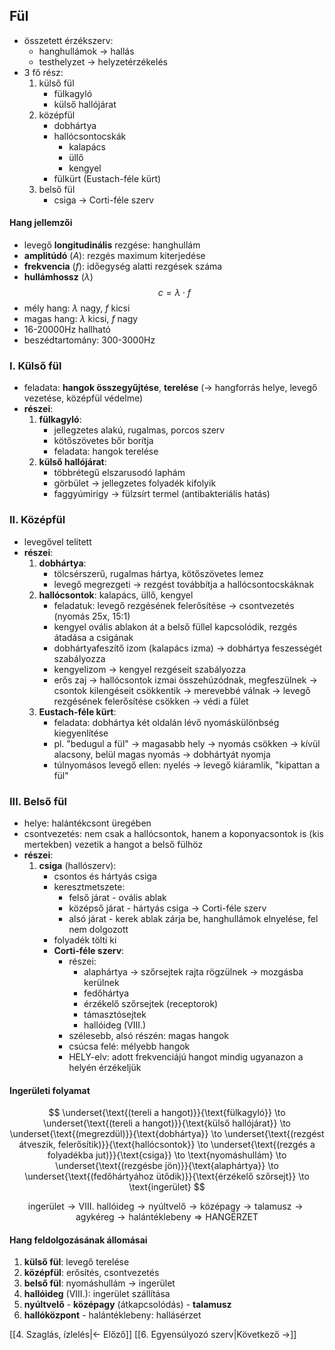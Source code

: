## Fül
- összetett érzékszerv: 
	- hanghullámok $\to$ hallás
	- testhelyzet $\to$ helyzetérzékelés
- 3 fő rész:
	1. külső fül
		- fülkagyló
		- külső hallójárat
	2. középfül
		- dobhártya
		- hallócsontocskák
			- kalapács
			- üllő
			- kengyel
		- fülkürt (Eustach-féle kürt)
	3. belső fül
		- csiga $\to$ Corti-féle szerv


#### Hang jellemzői
- levegő **longitudinális** rezgése: hanghullám
- **amplitúdó** ($A$): rezgés maximum kiterjedése
- **frekvencia** ($f$): időegység alatti rezgések száma
- **hullámhossz** ($\lambda$)
$$
c = \lambda \cdot f
$$
- mély hang: $\lambda$ nagy, $f$ kicsi
- magas hang: $\lambda$ kicsi, $f$ nagy
- 16-20000Hz hallható
- beszédtartomány: 300-3000Hz


### I. Külső fül
- feladata: **hangok összegyűjtése**, **terelése** ($\to$ hangforrás helye, levegő vezetése, középfül védelme)
- **részei**:
	1. **fülkagyló**:
		- jellegzetes alakú, rugalmas, porcos szerv
		- kötőszövetes bőr borítja
		- feladata: hangok terelése
	2. **külső hallójárat**:
		- többrétegű elszarusodó laphám
		- görbület $\to$ jellegzetes folyadék kifolyik
		- faggyúmirigy $\to$ fülzsírt termel (antibakteriális hatás)


### II. Középfül
- levegővel telített
- **részei**:
	1. **dobhártya**:
		- tölcsérszerű, rugalmas hártya, kötőszövetes lemez
		- levegő megrezgeti $\to$ rezgést továbbítja a hallócsontocskáknak
	2. **hallócsontok**: kalapács, üllő, kengyel
		- feladatuk: levegő rezgésének felerősítése $\to$ csontvezetés (nyomás 25x, 15:1)
		- kengyel ovális ablakon át a belső füllel kapcsolódik, rezgés átadása a csigának
		- dobhártyafeszítő izom (kalapács izma) $\to$ dobhártya feszességét szabályozza
		- kengyelizom $\to$ kengyel rezgéseit szabályozza
		- erős zaj $\to$ hallócsontok izmai összehúzódnak, megfeszülnek $\to$ csontok kilengéseit csökkentik $\to$ merevebbé válnak $\to$ levegő rezgésének felerősítése csökken $\to$ védi a fület
	3. **Eustach-féle kürt**:
		- feladata: dobhártya két oldalán lévő nyomáskülönbség kiegyenlítése
		- pl. "bedugul a fül" $\to$ magasabb hely $\to$ nyomás csökken $\to$ kívül alacsony, belül magas nyomás $\to$ dobhártyát nyomja
		- túlnyomásos levegő ellen: nyelés $\to$ levegő kiáramlik, "kipattan a fül"


### III. Belső fül
- helye: halántékcsont üregében
- csontvezetés: nem csak a hallócsontok, hanem a koponyacsontok is (kis mertekben) vezetik a hangot a belső fülhöz
- **részei**:
	1. **csiga** (hallószerv):
		- csontos és hártyás csiga
		- keresztmetszete: 
			- felső járat - ovális ablak
			- középső járat - hártyás csiga $\to$ Corti-féle szerv
			- alsó járat - kerek ablak zárja be, hanghullámok elnyelése, fel nem dolgozott
		- folyadék tölti ki
		- **Corti-féle szerv**:
			- részei: 
				- alaphártya $\to$ szőrsejtek rajta rögzülnek $\to$ mozgásba kerülnek
				- fedőhártya
				- érzékelő szőrsejtek (receptorok)
				- támasztósejtek
				- hallóideg (VIII.)
			- szélesebb, alsó részén: magas hangok
			- csúcsa felé: mélyebb hangok
			- HELY-elv: adott frekvenciájú hangot mindig ugyanazon a helyén érzékeljük

#### Ingerületi folyamat
$$
\underset{\text{(tereli a hangot)}}{\text{fülkagyló}} \to \underset{\text{(tereli a hangot)}}{\text{külső hallójárat}} \to \underset{\text{(megrezdül)}}{\text{dobhártya}} \to \underset{\text{(rezgést átveszik, felerősítik)}}{\text{hallócsontok}} \to \underset{\text{(rezgés a folyadékba jut)}}{\text{csiga}} \to \text{nyomáshullám} \to  \underset{\text{(rezgésbe jön)}}{\text{alaphártya}} \to  \underset{\text{(fedőhártyához ütődik)}}{\text{érzékelő szőrsejt}} \to \text{ingerület}
$$

$$
\text{ingerület} \to \text{VIII. hallóideg} \to \text{nyúltvelő} \to \text{középagy} \to \text{talamusz} \to \text{agykéreg} \to \text{halántéklebeny} \Rightarrow \text{HANGÉRZET}
$$

#### Hang feldolgozásának állomásai
1. **külső fül**: levegő terelése
2. **középfül**: erősítés, csontvezetés
3. **belső fül**: nyomáshullám $\to$ ingerület
4. **hallóideg** (VIII.): ingerület szállítása
5. **nyúltvelő** - **középagy** (átkapcsolódás) - **talamusz**
6. **hallóközpont** - halántéklebeny: hallásérzet

[[4. Szaglás, ízlelés|← Előző]]
[[6. Egyensúlyozó szerv|Következő →]]